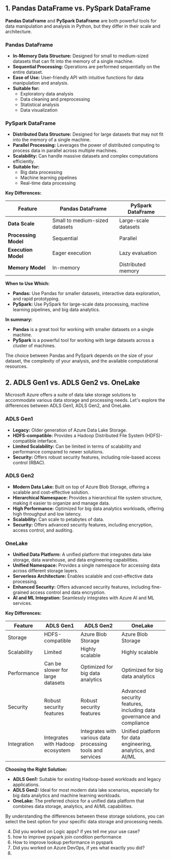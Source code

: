 ## 1. Pandas DataFrame vs. PySpark DataFrame

**Pandas DataFrame** and **PySpark DataFrame** are both powerful tools for data manipulation and analysis in Python, but they differ in their scale and architecture.

### Pandas DataFrame
* **In-Memory Data Structure:** Designed for small to medium-sized datasets that can fit into the memory of a single machine.
* **Sequential Processing:** Operations are performed sequentially on the entire dataset.
* **Ease of Use:** User-friendly API with intuitive functions for data manipulation and analysis.
* **Suitable for:**
    - Exploratory data analysis
    - Data cleaning and preprocessing
    - Statistical analysis
    - Data visualization

### PySpark DataFrame
* **Distributed Data Structure:** Designed for large datasets that may not fit into the memory of a single machine.
* **Parallel Processing:** Leverages the power of distributed computing to process data in parallel across multiple machines.
* **Scalability:** Can handle massive datasets and complex computations efficiently.
* **Suitable for:**
    - Big data processing
    - Machine learning pipelines
    - Real-time data processing

**Key Differences:**

| Feature | Pandas DataFrame | PySpark DataFrame |
|---|---|---|
| **Data Scale** | Small to medium-sized datasets | Large-scale datasets |
| **Processing Model** | Sequential | Parallel |
| **Execution Model** | Eager execution | Lazy evaluation |
| **Memory Model** | In-memory | Distributed memory |

**When to Use Which:**

- **Pandas:** Use Pandas for smaller datasets, interactive data exploration, and rapid prototyping.
- **PySpark:** Use PySpark for large-scale data processing, machine learning pipelines, and big data analytics.

**In summary:**

- **Pandas** is a great tool for working with smaller datasets on a single machine.
- **PySpark** is a powerful tool for working with large datasets across a cluster of machines.

The choice between Pandas and PySpark depends on the size of your dataset, the complexity of your analysis, and the available computational resources.


## 2. ADLS Gen1 vs. ADLS Gen2 vs. OneLake

Microsoft Azure offers a suite of data lake storage solutions to accommodate various data storage and processing needs. Let's explore the differences between ADLS Gen1, ADLS Gen2, and OneLake.

### ADLS Gen1
* **Legacy:** Older generation of Azure Data Lake Storage.
* **HDFS-compatible:** Provides a Hadoop Distributed File System (HDFS)-compatible interface.
* **Limited Scalability:** Can be limited in terms of scalability and performance compared to newer solutions.
* **Security:** Offers robust security features, including role-based access control (RBAC).

### ADLS Gen2
* **Modern Data Lake:** Built on top of Azure Blob Storage, offering a scalable and cost-effective solution.
* **Hierarchical Namespace:** Provides a hierarchical file system structure, making it easier to organize and manage data.
* **High Performance:** Optimized for big data analytics workloads, offering high throughput and low latency.
* **Scalability:** Can scale to petabytes of data.
* **Security:** Offers advanced security features, including encryption, access control, and auditing.

### OneLake
* **Unified Data Platform:** A unified platform that integrates data lake storage, data warehouse, and data engineering capabilities.
* **Unified Namespace:** Provides a single namespace for accessing data across different storage layers.
* **Serverless Architecture:** Enables scalable and cost-effective data processing.
* **Enhanced Security:** Offers advanced security features, including fine-grained access control and data encryption.
* **AI and ML Integration:** Seamlessly integrates with Azure AI and ML services.

**Key Differences:**

| Feature | ADLS Gen1 | ADLS Gen2 | OneLake |
|---|---|---|---|
| Storage | HDFS-compatible | Azure Blob Storage | Azure Blob Storage |
| Scalability | Limited | Highly scalable | Highly scalable |
| Performance | Can be slower for large datasets | Optimized for big data analytics | Optimized for big data analytics |
| Security | Robust security features | Robust security features | Advanced security features, including data governance and compliance |
| Integration | Integrates with Hadoop ecosystem | Integrates with various data processing tools and services | Unified platform for data engineering, analytics, and AI/ML |

**Choosing the Right Solution:**

* **ADLS Gen1:** Suitable for existing Hadoop-based workloads and legacy applications.
* **ADLS Gen2:** Ideal for most modern data lake scenarios, especially for big data analytics and machine learning workloads.
* **OneLake:** The preferred choice for a unified data platform that combines data storage, analytics, and AI/ML capabilities.

By understanding the differences between these storage solutions, you can select the best option for your specific data storage and processing needs.

4. Did you worked on Logic apps? if yes tell me your use case?
5. how to improve pyspark join condition performance
6. How to improve lookup performance in pyspark
7. Did you worked on Azure DevOps, if yes what exactly you did?
8. 
